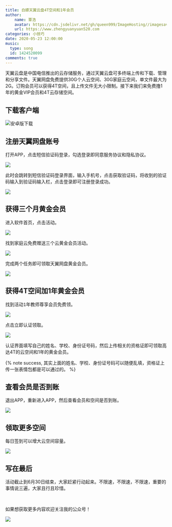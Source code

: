 ```yaml
---
title: 白嫖天翼云盘4T空间和1年会员
author:
	name: 覃浩
	avatar: https://cdn.jsdelivr.net/gh/queen999/ImageHosting//imagesavatar.jpg
	url: https://www.zhengyuanyuan520.com
categories: 小技巧
date: 2020-05-23 12:00:00
music:
  type: song  
  id: 1424520099
comments: true
---
```


天翼云盘是中国电信推出的云存储服务，通过天翼云盘可多终端上传和下载、管理和分享文件。天翼网盘免费提供30G个人云空间、30G家庭云空间，单文件最大为2G。订购会员可以获得4T空间，且上传文件无大小限制。接下来我们来免费撸1年的黄金VIP会员和4T云存储空间。

<!-- more -->

## 下载客户端
![安卓版下载](https://cdn.jsdelivr.net/gh/queen999/ImageHosting/images/20200523120118.png)

## 注册天翼网盘账号

打开APP，点击<kbd>短信验证码登录</kbd>，勾选<kbd>登录即同意服务协议和隐私协议</kbd>。

![](https://cdn.jsdelivr.net/gh/queen999/ImageHosting/images/26d2fd87bf99a5fa9070b75448b910b.jpg)

此时会跳转到<kbd>短信验证码登录</kbd>界面，<kbd>输入手机号</kbd>，点击<kbd>获取验证码</kbd>，将收到的验证码输入到验证码输入栏，点击<kbd>登录</kbd>即可注册登录成功。

![](https://cdn.jsdelivr.net/gh/queen999/ImageHosting/images/516134a47a66e7470b1287b77536964.jpg)

## 获得三个月黄金会员

进入软件首页，点击<kbd>活动</kbd>。

![](https://cdn.jsdelivr.net/gh/queen999/ImageHosting/images/3656609eb88d907dccdaa2da9132e2c.jpg)

找到<kbd>家庭云免费赠送三个云黄金会员</kbd>活动。

![](https://cdn.jsdelivr.net/gh/queen999/ImageHosting/images/166468859c7e643be42facc03fc0713.jpg)

完成两个任务即可领取天翼网盘黄金会员。

![](https://cdn.jsdelivr.net/gh/queen999/ImageHosting/images/20200523115644.jpg)

## 获得4T空间加1年黄金会员

找到活动<kbd>1年教师尊享会员免费领</kbd>。

![](https://cdn.jsdelivr.net/gh/queen999/ImageHosting/images/20200523115708.jpg)

点击<kbd>立即认证领取</kbd>。

![](https://cdn.jsdelivr.net/gh/queen999/ImageHosting/images/20200523115736.jpg)

认证界面填写自己的<kbd>姓名</kbd>、<kbd>学校</kbd>、<kbd>身份证号码</kbd>，然后上传相关的资格证即可领取高达4T的云空间和1年的黄金会员。

{% note success,  其实上面的姓名、学校、身份证号码可以随便乱填，资格证上传一张表情包都是可以通过的。 %}

## 查看会员是否到账

退出APP，重新进入APP，然后查看会员和空间是否到账。

![](https://cdn.jsdelivr.net/gh/queen999/ImageHosting/images/20200523115802.jpg)

## 领取更多空间

<kbd>每日签到</kbd>可以增大云空间容量。

![](https://cdn.jsdelivr.net/gh/queen999/ImageHosting/images/20200523115822.jpg)

## 写在最后

<red>活动截止到6月30日结束，大家赶紧行动起来。不限速，不限速，不限速，重要的事情说三遍，大家且行且珍惜。</red>

<br>

如果想获取更多内容欢迎关注我的公众号！

![](https://cdn.jsdelivr.net/gh/queen999/ImageHosting/images/weixin.jpg)